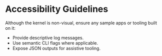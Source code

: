 # Accessibility Guidelines

Although the kernel is non-visual, ensure any sample apps or tooling built on it:

- Provide descriptive log messages.
- Use semantic CLI flags where applicable.
- Expose JSON outputs for assistive tooling.
